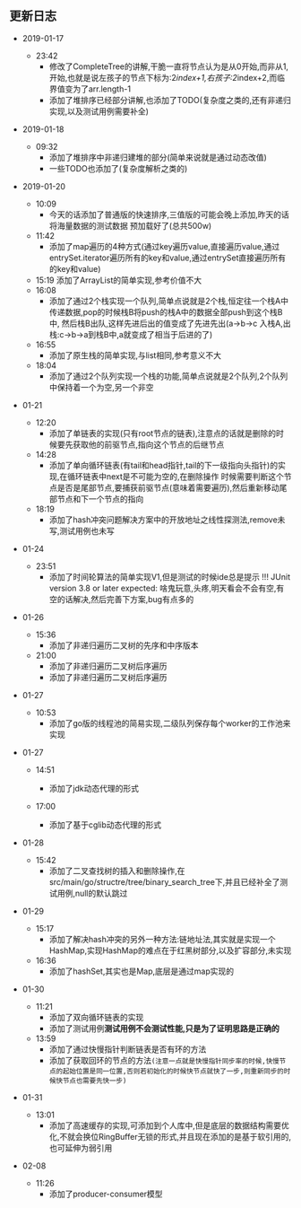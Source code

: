 
## 更新日志


- 2019-01-17
	* 23:42
		-	修改了CompleteTree的讲解,干脆一直将节点认为是从0开始,而非从1,开始,也就是说左孩子的节点下标为:2*index+1,右孩子:2*index+2,而临界值变为了arr.length-1
		-	添加了堆排序已经部分讲解,也添加了TODO(复杂度之类的,还有非递归实现,以及测试用例需要补全)

- 2019-01-18
    * 09:32
        -   添加了堆排序中非递归建堆的部分(简单来说就是通过动态改值)
        -   一些TODO也添加了(复杂度解析之类的)
        
- 2019-01-20
    *   10:09
        -   今天的话添加了普通版的快速排序,三值版的可能会晚上添加,昨天的话将海量数据的测试数据
        预加载好了(总共500w)
    *   11:42
        -   添加了map遍历的4种方式(通过key遍历value,直接遍历value,通过entrySet.iterator遍历所有的key和value,通过entrySet直接遍历所有的key和value)
    *   15:19
        添加了ArrayList的简单实现,参考价值不大
    *   16:08
        -   添加了通过2个栈实现一个队列,简单点说就是2个栈,恒定往一个栈A中传递数据,pop的时候栈B将push的栈A中的数据全部push到这个栈B中,
        然后栈B出队,这样先进后出的值变成了先进先出(a->b->c 入栈A,出栈:c->b->a到栈B中,a就变成了相当于后进的了)
    *   16:55
        -   添加了原生栈的简单实现,与list相同,参考意义不大
    *   18:04
        -   添加了通过2个队列实现一个栈的功能,简单点说就是2个队列,2个队列中保持着一个为空,另一个非空

-   01-21
    *   12:20
        -   添加了单链表的实现(只有root节点的链表),注意点的话就是删除的时候要先获取他的前驱节点,指向这个节点的后继节点
    *   14:28
        -   添加了单向循环链表(有tail和head指针,tail的下一级指向头指针)的实现,在循环链表中next是不可能为空的,在删除操作
        时候需要判断这个节点是否是尾部节点,要捕获前驱节点(意味着需要遍历),然后重新移动尾部节点和下一个节点的指向
    * 18:19
        -   添加了hash冲突问题解决方案中的开放地址之线性探测法,remove未写,测试用例也未写
 
- 01-24
    *   23:51
        -   添加了时间轮算法的简单实现V1,但是测试的时候ide总是提示 !!! JUnit version 3.8 or later expected:
        啥鬼玩意,头疼,明天看会不会有空,有空的话解决,然后完善下方案,bug有点多的
        
- 01-26
    *   15:36
        -   添加了非递归遍历二叉树的先序和中序版本
    *   21:00
        -   添加了非递归遍历二叉树后序遍历
        -   添加了非递归遍历二叉树后序遍历

- 01-27
    *   10:53
        -   添加了go版的线程池的简易实现,二级队列保存每个worker的工作池来实现

- 01-27
    *   14:51
        -   添加了jdk动态代理的形式
    
    *   17:00
        -   添加了基于cglib动态代理的形式

- 01-28
    *   15:42
        -   添加了二叉查找树的插入和删除操作,在src/main/go/structre/tree/binary_search_tree下,并且已经补全了测试用例,null的默认跳过

- 01-29
    *   15:17
        -   添加了解决hash冲突的另外一种方法:链地址法,其实就是实现一个HashMap,实现HashMap的难点在于红黑树部分,以及扩容部分,未实现
    *   16:36
        -   添加了hashSet,其实也是Map,底层是通过map实现的
- 01-30
    *   11:21
        -   添加了双向循环链表的实现
        -   添加了测试用例**测试用例不会测试性能,只是为了证明思路是正确的**
    *   13:59
        -   添加了通过快慢指针判断链表是否有环的方法
        -   添加了获取回环的节点的方法`(注意一点就是快慢指针同步率的时候,快慢节点的起始位置是同一位置,否则若初始化的时候快节点就快了一步,则重新同步的时候快节点也需要先快一步)`   
- 01-31
    * 13:01
        -   添加了高速缓存的实现,可添加到个人库中,但是底层的数据结构需要优化,不就会换位RingBuffer无锁的形式,并且现在添加的是基于软引用的,也可延伸为弱引用

- 02-08
    * 11:26
        -   添加了producer-consumer模型
        